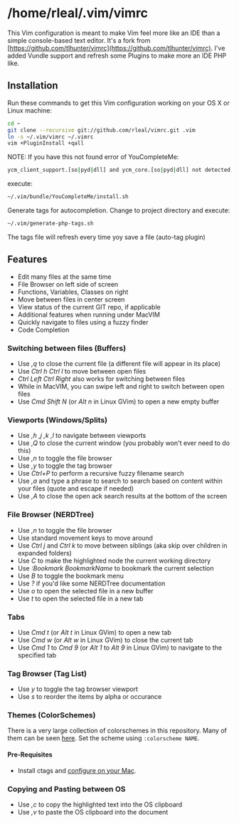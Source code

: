 # /home/rleal/.vim/vimrc


This Vim configuration is meant to make Vim feel more like an IDE than a simple console-based text editor.
It's a fork from [https://github.com/tlhunter/vimrc](https://github.com/tlhunter/vimrc).
I've added Vundle support and refresh some Plugins to make more an IDE PHP like. 



## Installation

Run these commands to get this Vim configuration working on your OS X or Linux machine:

```bash
cd ~
git clone --recursive git://github.com/rleal/vimrc.git .vim
ln -s ~/.vim/vimrc ~/.vimrc
vim +PluginInstall +qall
```

NOTE: If you have this not found error of YouCompleteMe:
```bash
ycm_client_support.[so|pyd|dll] and ycm_core.[so|pyd|dll] not detected; you need to compile YCM before using it. Read the docs!
````
execute:
```bash
~/.vim/bundle/YouCompleteMe/install.sh
```

Generate tags for autocompletion. Change to project directory and execute:
```bash
~/.vim/generate-php-tags.sh
```
The tags file will refresh every time yoy save a file (auto-tag plugin)


## Features

* Edit many files at the same time
* File Browser on left side of screen
* Functions, Variables, Classes on right
* Move between files in center screen
* View status of the current GIT repo, if applicable
* Additional features when running under MacVIM
* Quickly navigate to files using a fuzzy finder
* Code Completion

### Switching between files (Buffers)

* Use _,q_ to close the current file (a different file will appear in its place)
* Use _Ctrl h Ctrl l_ to move between open files
 * _Ctrl Left Ctrl Right_ also works for switching between files
 * While in MacVIM, you can swipe left and right to switch between open files
* Use _Cmd Shift N_ (or _Alt n_ in Linux GVim) to open a new empty buffer

### Viewports (Windows/Splits)

* Use _,h ,j ,k ,l_ to navigate between viewports
* Use _,Q_ to close the current window (you probably won't ever need to do this)
* Use _,n_ to toggle the file browser
* Use _,y_ to toggle the tag browser
* Use _Ctrl+P_ to perform a recursive fuzzy filename search
* Use _,a_ and type a phrase to search to search based on content within your files (quote and escape if needed)
* Use _,A_ to close the open ack search results at the bottom of the screen

### File Browser (NERDTree)

* Use _,n_ to toggle the file browser
* Use standard movement keys to move around
* Use _Ctrl j_ and _Ctrl k_ to move between siblings (aka skip over children in expanded folders)
* Use _C_ to make the highlighted node the current working directory
* Use _:Bookmark BookmarkName_ to bookmark the current selection
* Use _B_ to toggle the bookmark menu
* Use _?_ if you'd like some NERDTree documentation
* Use _o_ to open the selected file in a new buffer
* Use _t_ to open the selected file in a new tab

### Tabs

* Use _Cmd t_ (or _Alt t_ in Linux GVim) to open a new tab
* Use _Cmd w_ (or _Alt w_ in Linux GVim) to close the current tab
* Use _Cmd 1_ to _Cmd 9_ (or _Alt 1_ to _Alt 9_ in Linux GVim) to navigate to the specified tab

### Tag Browser (Tag List)

* Use _y_ to toggle the tag browser viewport
* Use _s_ to reorder the items by alpha or occurance

### Themes (ColorSchemes)

There is a very large collection of colorschemes in this repository.
Many of them can be seen [here](http://vimcolors.com/).
Set the scheme using `:colorscheme NAME`.

#### Pre-Requisites

* Install ctags and [configure on your Mac](http://thomashunter.name/blog/installing-vim-taglist-with-macvim-in-os-x/).

### Copying and Pasting between OS

* Use _,c_ to copy the highlighted text into the OS clipboard
* Use _,v_ to paste the OS clipboard into the document
